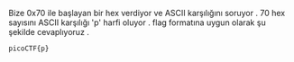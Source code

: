 Bize 0x70 ile başlayan bir hex verdiyor ve ASCII karşılığını soruyor .
70 hex sayısını ASCII karşılığı 'p' harfi oluyor .
flag formatına uygun olarak şu şekilde cevaplıyoruz .
```
picoCTF{p}
```
